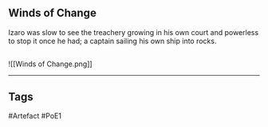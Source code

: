 ## Winds of Change
Izaro was slow to see the treachery growing in his own court
and powerless to stop it once he had;
a captain sailing his own ship into rocks.
##
![[Winds of Change.png]]

---
## Tags
#Artefact
#PoE1